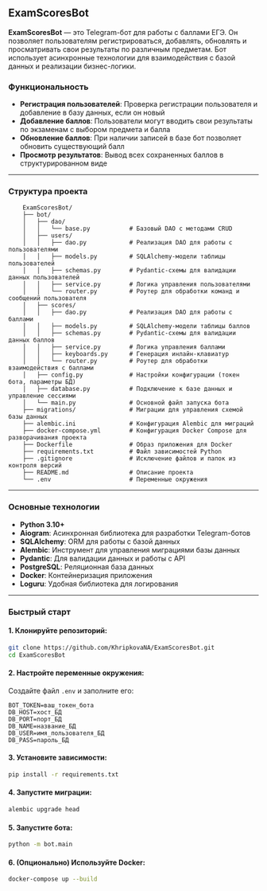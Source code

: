 ## ExamScoresBot

**ExamScoresBot** — это Telegram-бот для работы с баллами ЕГЭ. Он позволяет пользователям регистрироваться, добавлять, обновлять и просматривать свои результаты по различным предметам. Бот использует асинхронные технологии для взаимодействия с базой данных и реализации бизнес-логики.

### Функциональность
- **Регистрация пользователей**: Проверка регистрации пользователя и добавление в базу данных, если он новый
- **Добавление баллов**: Пользователи могут вводить свои результаты по экзаменам с выбором предмета и балла
- **Обновление баллов**: При наличии записей в базе бот позволяет обновить существующий балл
- **Просмотр результатов**: Вывод всех сохраненных баллов в структурированном виде

---

### Структура проекта

```
    ExamScoresBot/
    ├── bot/
    │   ├── dao/
    │   │   └── base.py           # Базовый DAO с методами CRUD
    │   ├── users/
    │   │   ├── dao.py            # Реализация DAO для работы с пользователями
    │   │   ├── models.py         # SQLAlchemy-модели таблицы пользователей
    │   │   ├── schemas.py        # Pydantic-схемы для валидации данных пользователей
    │   │   ├── service.py        # Логика управления пользователями
    │   │   └── router.py         # Роутер для обработки команд и сообщений пользователя
    │   ├── scores/
    │   │   ├── dao.py            # Реализация DAO для работы с баллами
    │   │   ├── models.py         # SQLAlchemy-модели таблицы баллов
    │   │   ├── schemas.py        # Pydantic-схемы для валидации данных баллов
    │   │   ├── service.py        # Логика управления баллами
    │   │   ├── keyboards.py      # Генерация инлайн-клавиатур
    │   │   └── router.py         # Роутер для обработки взаимодействия с баллами
    │   ├── config.py             # Настройки конфигурации (токен бота, параметры БД)
    │   ├── database.py           # Подключение к базе данных и управление сессиями
    │   └── main.py               # Основной файл запуска бота
    ├── migrations/               # Миграции для управления схемой базы данных
    ├── alembic.ini               # Конфигурация Alembic для миграций
    ├── docker-compose.yml        # Конфигурация Docker Compose для разворачивания проекта
    ├── Dockerfile                # Образ приложения для Docker
    ├── requirements.txt          # Файл зависимостей Python
    ├── .gitignore                # Исключение файлов и папок из контроля версий
    ├── README.md                 # Описание проекта
    └── .env                      # Переменные окружения
```

---

### Основные технологии
- **Python 3.10+**
- **Aiogram**: Асинхронная библиотека для разработки Telegram-ботов
- **SQLAlchemy**: ORM для работы с базой данных
- **Alembic**: Инструмент для управления миграциями базы данных
- **Pydantic**: Для валидации данных и работы с API
- **PostgreSQL**: Реляционная база данных
- **Docker**: Контейнеризация приложения
- **Loguru**: Удобная библиотека для логирования

---

### Быстрый старт

#### 1. Клонируйте репозиторий:
```bash
git clone https://github.com/KhripkovaNA/ExamScoresBot.git
cd ExamScoresBot
```

#### 2. Настройте переменные окружения:
Создайте файл `.env` и заполните его:
```env
BOT_TOKEN=ваш_токен_бота
DB_HOST=хост_БД
DB_PORT=порт_БД
DB_NAME=название_БД
DB_USER=имя_пользователя_БД
DB_PASS=пароль_БД
```

#### 3. Установите зависимости:
```bash
pip install -r requirements.txt
```

#### 4. Запустите миграции:
```bash
alembic upgrade head
```

#### 5. Запустите бота:
```bash
python -m bot.main
```

#### 6. (Опционально) Используйте Docker:
```bash
docker-compose up --build
```
